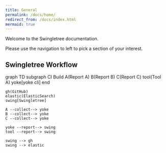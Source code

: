 ```yaml
---
title: General
permalink: /docs/home/
redirect_from: /docs/index.html
mermaid: true
---
```


Welcome to the Swingletree documentation.

Please use the navigation to left to pick a section of your interest.

## Swingletree Workflow

<div class="mermaid">
    graph TD
    subgraph CI Build
      A(Report A)
      B(Report B) 
      C(Report C)
      tool(Tool A)
      yoke[yoke cli]
    end
    
    gh(GitHub)
    elastic(ElasticSearch)
    swing[Swingletree]
    
    A --collect--> yoke
    B --collect--> yoke
    C --collect--> yoke
    
    yoke --report--> swing
    tool --report--> swing
    
    swing --> gh
    swing --> elastic
</div>